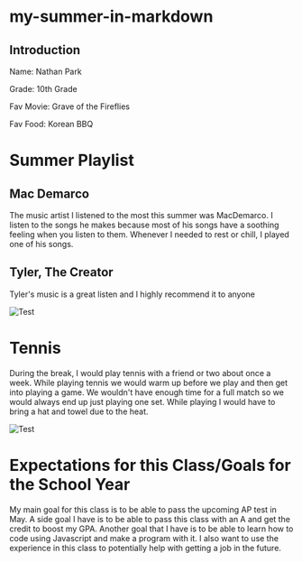 # my-summer-in-markdown
## Introduction
<p>Name: Nathan Park</p>
<p>Grade: 10th Grade</p>
<p>Fav Movie: Grave of the Fireflies</p>
<p>Fav Food: Korean BBQ</p>

# Summer Playlist 
## Mac Demarco
<p>The music artist I listened to the most this summer was MacDemarco. I listen to the songs he makes because most of his songs have a soothing feeling when you listen to them. Whenever I needed to rest or chill, I played one of his songs.</p>

## Tyler, The Creator
<p> Tyler's music is a great listen and I highly recommend it to anyone</p>

  ![Test](https://www.scdn.co/i/_global/twitter_card-default.jpg)
  
# Tennis
<p>During the break, I would play tennis with a friend or two about once a week. While playing tennis we would warm up before we play and then get into playing a game. We wouldn't have enough time for a full match so we would always end up just playing one set. While playing I would have to bring a hat and towel due to the heat. </p>

  ![Test](https://images.mktw.net/im-359917?width=700&height=466)

# Expectations for this Class/Goals for the School Year
<p>My main goal for this class is to be able to pass the upcoming AP test in May. A side goal I have is to be able to pass this class with an A and get the credit to boost my GPA. Another goal that I have is to be able to learn how to code using Javascript and make a program with it. I also want to use the experience in this class to potentially help with getting a job in the future. </p>

# 
